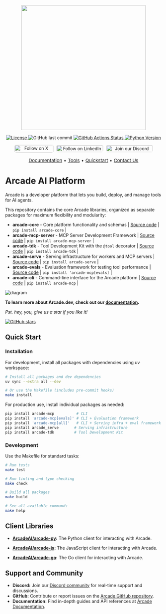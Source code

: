 <h3 align="center">
  <a name="readme-top"></a>
  <img
    src="https://docs.arcade.dev/images/logo/arcade-logo.png"
    style="width: 400px;"
  >
</h3>
<div align="center">
    <a href="https://github.com/arcadeai/arcade-mcp/blob/main/LICENSE">
  <img src="https://img.shields.io/badge/License-MIT-yellow.svg" alt="License">
</a>
  <img src="https://img.shields.io/github/last-commit/ArcadeAI/arcade-mcp" alt="GitHub last commit">
<a href="https://github.com/arcadeai/arcade-mcp/actions?query=branch%3Amain">
<img src="https://img.shields.io/github/actions/workflow/status/arcadeai/arcade-mcp/main.yml?branch=main" alt="GitHub Actions Status">
</a>
<a href="https://img.shields.io/pypi/pyversions/arcade-mcp">
  <img src="https://img.shields.io/pypi/pyversions/arcade-mcp" alt="Python Version">
</a>
</div>
<div>
  <p align="center" style="display: flex; justify-content: center; gap: 10px;">
    <a href="https://x.com/TryArcade">
      <img src="https://img.shields.io/badge/Follow%20on%20X-000000?style=for-the-badge&logo=x&logoColor=white" alt="Follow on X" style="width: 125px;height: 25px; padding-top: .8px; border-radius: 5px;" />
    </a>
    <a href="https://www.linkedin.com/company/arcade-mcp" >
      <img src="https://img.shields.io/badge/Follow%20on%20LinkedIn-0077B5?style=for-the-badge&logo=linkedin&logoColor=white" alt="Follow on LinkedIn" style="width: 150px; padding-top: 1.5px;height: 22px; border-radius: 5px;" />
    </a>
    <a href="https://discord.com/invite/GUZEMpEZ9p">
      <img src="https://img.shields.io/badge/Join%20our%20Discord-5865F2?style=for-the-badge&logo=discord&logoColor=white" alt="Join our Discord" style="width: 150px; padding-top: 1.5px; height: 22px; border-radius: 5px;" />
    </a>
  </p>
</div>

<p align="center" style="display: flex; justify-content: center; gap: 5px; font-size: 15px;">
    <a href="https://docs.arcade.dev/home" target="_blank">Documentation</a> •
    <a href="https://docs.arcade.dev/tools" target="_blank">Tools</a> •
    <a href="https://docs.arcade.dev/home/quickstart" target="_blank">Quickstart</a> •
    <a href="https://docs.arcade.dev/home/contact-us" target="_blank">Contact Us</a>

# Arcade AI Platform

Arcade is a developer platform that lets you build, deploy, and manage tools for AI agents.

This repository contains the core Arcade libraries, organized as separate packages for maximum flexibility and modularity:

-   **arcade-core** - Core platform functionality and schemas | [Source code](https://github.com/ArcadeAI/arcade-mcp/tree/main/libs/arcade-core) | `pip install arcade-core` |
-   **arcade-mcp-server** - MCP Server Development Framework | [Source code](https://github.com/ArcadeAI/arcade-mcp/tree/main/libs/arcade-mcp-server) | `pip install arcade-mcp-server` |
-   **arcade-tdk** - Tool Development Kit with the `@tool` decorator | [Source code](https://github.com/ArcadeAI/arcade-mcp/tree/main/libs/arcade-tdk) | `pip install arcade-tdk` |
-   **arcade-serve** - Serving infrastructure for workers and MCP servers | [Source code](https://github.com/ArcadeAI/arcade-mcp/tree/main/libs/arcade-serve) | `pip install arcade-serve` |
-   **arcade-evals** - Evaluation framework for testing tool performance | [Source code](https://github.com/ArcadeAI/arcade-mcp/tree/main/libs/arcade-evals) | `pip install 'arcade-mcp[evals]` |
-   **arcade-cli** - Command-line interface for the Arcade platform | [Source code](https://github.com/ArcadeAI/arcade-mcp/tree/main/libs/arcade-cli) | `pip install arcade-mcp` |

![diagram](https://github.com/user-attachments/assets/1a567e5f-d6b4-4b1e-9918-c401ad232ebb)

**To learn more about Arcade.dev, check out our [documentation](https://docs.arcade.dev/home).**

_Pst. hey, you, give us a star if you like it!_

<a href="https://github.com/ArcadeAI/arcade-mcp">
  <img src="https://img.shields.io/github/stars/ArcadeAI/arcade-mcp.svg" alt="GitHub stars">
</a>

## Quick Start

### Installation

For development, install all packages with dependencies using uv workspace:

```bash
# Install all packages and dev dependencies
uv sync --extra all --dev

# Or use the Makefile (includes pre-commit hooks)
make install
```

For production use, install individual packages as needed:

```bash
pip install arcade-mcp          # CLI
pip install 'arcade-mcp[evals]' # CLI + Evaluation framework
pip install 'arcade-mcp[all]'   # CLI + Serving infra + eval framework + TDK
pip install arcade_serve       # Serving infrastructure
pip install arcade-tdk         # Tool Development Kit
```

### Development

Use the Makefile for standard tasks:

```bash
# Run tests
make test

# Run linting and type checking
make check

# Build all packages
make build

# See all available commands
make help
```

## Client Libraries

-   **[ArcadeAI/arcade-py](https://github.com/ArcadeAI/arcade-py):**
    The Python client for interacting with Arcade.

-   **[ArcadeAI/arcade-js](https://github.com/ArcadeAI/arcade-js):**
    The JavaScript client for interacting with Arcade.

-   **[ArcadeAI/arcade-go](https://github.com/ArcadeAI/arcade-go):**
    The Go client for interacting with Arcade.

## Support and Community

-   **Discord:** Join our [Discord community](https://discord.com/invite/GUZEMpEZ9p) for real-time support and discussions.
-   **GitHub:** Contribute or report issues on the [Arcade GitHub repository](https://github.com/ArcadeAI/arcade-mcp).
-   **Documentation:** Find in-depth guides and API references at [Arcade Documentation](https://docs.arcade.dev).
